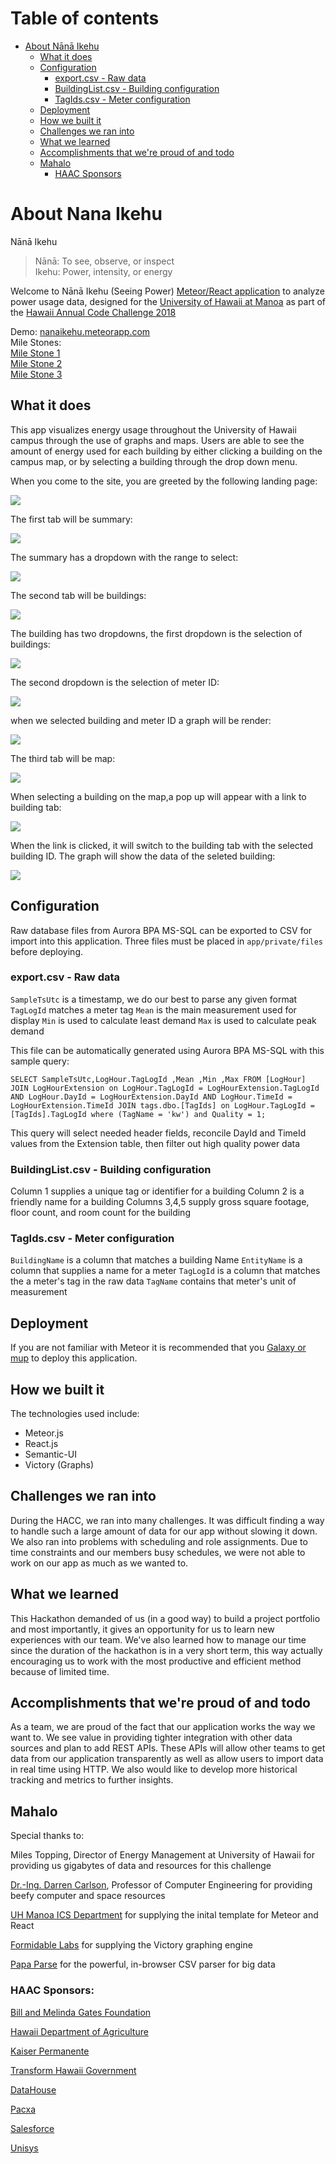 # Table of contents

* [About Nānā Ikehu](#about-nanaikehu)
  * [What it does](#what-it-does)
  * [Configuration](#configuration)
    * [export.csv - Raw data](#export.csv-raw-data)
    * [BuildingList.csv - Building configuration](#building-configuration)
    * [TagIds.csv - Meter configuration](#meter-configuration)
  * [Deployment](#deployment)
  * [How we built it](#how-we-built-it)
  * [Challenges we ran into](#challenges)
  * [What we learned](#what-we-learned)
  * [Accomplishments that we're proud of and todo](#accomplishments)
  * [Mahalo](#mahalo)
    * [HAAC Sponsors](#sponsors)
    

# About Nana Ikehu 

Nānā Ikehu
> Nānā: To see, observe, or inspect        
> Ikehu: Power, intensity, or energy

Welcome to Nānā Ikehu (Seeing Power) [Meteor/React application](http://ics-software-engineering.github.io/meteor-application-template-react/) to analyze power usage data, designed for the [University of Hawaii at Manoa](https://manoa.hawaii.edu/) as part of the [Hawaii Annual Code Challenge 2018](http://hacc.hawaii.gov/)

Demo: [nanaikehu.meteorapp.com](http://nanaikehu.meteorapp.com/#/)    
Mile Stones:     
  [Mile Stone 1](https://github.com/nanaikehu/Nana-Ikehu/projects/1)     
  [Mile Stone 2](https://github.com/nanaikehu/Nana-Ikehu/projects/2)              
  [Mile Stone 3](https://github.com/nanaikehu/Nana-Ikehu/projects/4)

## What it does
This app visualizes energy usage throughout the University of Hawaii campus through the use of graphs and maps.  Users are able to see the amount of energy used for each building by either clicking a building on the campus map, or by selecting a building through the drop down menu.

When you come to the site, you are greeted by the following landing page:

![](images/m2_landing.png)

The first tab will be summary:
 
![](images/m2_summary.png)
 
The summary has a dropdown with the range to select:

![](images/m2_sumary-dropdown.png)
  
The second tab will be buildings:

![](images/m2_building.png)

The building has two dropdowns, the first dropdown is the selection of buildings:

![](images/m2_building1.png)

The second dropdown is the selection of meter ID:

![](images/m2_building2.png)

when we selected building and meter ID a graph will be render:

![](images/m2_building3.png)

The third tab will be map:

![](images/m2_map.png)

When selecting a building on the map,a pop up will appear with a link to building tab:

![](images/m2_map1.png)

When the link is clicked, it will switch to the building tab with the selected building ID. The graph will show the data of the seleted building:

![](images/m2_maplink.png)


## Configuration

Raw database files from Aurora BPA MS-SQL can be exported to CSV for import into this application. Three files must be placed in `app/private/files` before deploying.

### export.csv - Raw data
`SampleTsUtc` is a timestamp, we do our best to parse any given format
`TagLogId` matches a meter tag
`Mean` is the main measurement used for display
`Min` is used to calculate least demand
`Max` is used to calculate peak demand

This file can be automatically generated using Aurora BPA MS-SQL with this sample query:

`SELECT SampleTsUtc,LogHour.TagLogId
      ,Mean
      ,Min
      ,Max
  FROM [LogHour]
  JOIN LogHourExtension on LogHour.TagLogId = LogHourExtension.TagLogId AND
  LogHour.DayId = LogHourExtension.DayId AND
  LogHour.TimeId = LogHourExtension.TimeId
  JOIN tags.dbo.[TagIds] on LogHour.TagLogId = [TagIds].TagLogId
  where (TagName = 'kw') and Quality = 1;`

This query will select needed header fields, reconcile DayId and TimeId values from the Extension table, then filter out high quality power data


### BuildingList.csv - Building configuration
Column 1 supplies a unique tag or identifier for a building
Column 2 is a friendly name for a building
Columns 3,4,5 supply gross square footage, floor count, and room count for the building
### TagIds.csv - Meter configuration
`BuildingName` is a column that matches a building Name
`EntityName` is a column that supplies a name for a meter
`TagLogId` is a column that matches the a meter's tag in the raw data
`TagName` contains that meter's unit of measurement


## Deployment

If you are not familiar with Meteor it is recommended that you [Galaxy or mup](https://guide.meteor.com/deployment.html#galaxy) to deploy this application.


## How we built it
The technologies used include:
* Meteor.js
* React.js
* Semantic-UI
* Victory (Graphs)

## Challenges we ran into
During the HACC, we ran into many challenges.  It was difficult finding a way to handle such a large amount of data for our app without slowing it down.  We also ran into problems with scheduling and role assignments.  Due to time constraints and our members busy schedules, we were not able to work on our app as much as we wanted to.

## What we learned
This Hackathon demanded of us (in a good way) to build a project portfolio and most importantly, it gives an opportunity for us to learn new experiences with our team. We've also learned how to manage our time since the duration of the hackathon is in a very short term, this way actually encouraging us to work with the most productive and efficient method because of limited time.

## Accomplishments that we're proud of and todo
As a team, we are proud of the fact that our application works the way we want to. We see value in providing tighter integration with other data sources and plan to add REST APIs. These APIs will allow other teams to get data from our application transparently as well as allow users to import data in real time using HTTP. We also would like to develop more historical tracking and metrics to further insights.

## Mahalo 
Special thanks to: 

Miles Topping, Director of Energy Management at University of Hawaii for providing us gigabytes of data and resources for this challenge

[Dr.-Ing. Darren Carlson](http://ee.hawaii.edu/faculty/detail.php?usr=87), Professor of Computer Engineering for providing beefy computer and space resources 

[UH Manoa ICS Department](http://ics-software-engineering.github.io/meteor-application-template-react/)  for supplying the inital template for Meteor and React

[Formidable Labs](https://formidable.com/open-source/) for supplying the Victory graphing engine

[Papa Parse](https://www.papaparse.com/) for the powerful, in-browser CSV parser for big data

### HAAC Sponsors: 
[Bill and Melinda Gates Foundation](https://www.gatesfoundation.org/)

[Hawaii Department of Agriculture](http://hdoa.hawaii.gov/)

[Kaiser Permanente](https://thrive.kaiserpermanente.org/)

[Transform Hawaii Government](http://transformhawaiigov.org/)

[DataHouse](http://www.datahouse.com/)

[Pacxa](http://www.pacxa.com/)

[Salesforce](https://www.salesforce.com/)

[Unisys](https://www.unisys.com/)








